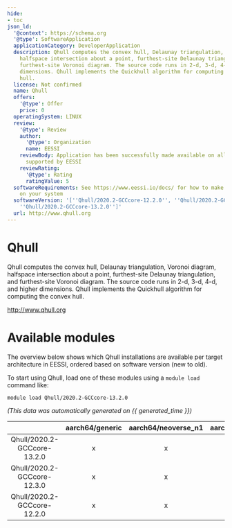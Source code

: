 ```yaml
---
hide:
- toc
json_ld:
  '@context': https://schema.org
  '@type': SoftwareApplication
  applicationCategory: DeveloperApplication
  description: Qhull computes the convex hull, Delaunay triangulation, Voronoi diagram,
    halfspace intersection about a point, furthest-site Delaunay triangulation, and
    furthest-site Voronoi diagram. The source code runs in 2-d, 3-d, 4-d, and higher
    dimensions. Qhull implements the Quickhull algorithm for computing the convex
    hull.
  license: Not confirmed
  name: Qhull
  offers:
    '@type': Offer
    price: 0
  operatingSystem: LINUX
  review:
    '@type': Review
    author:
      '@type': Organization
      name: EESSI
    reviewBody: Application has been successfully made available on all architectures
      supported by EESSI
    reviewRating:
      '@type': Rating
      ratingValue: 5
  softwareRequirements: See https://www.eessi.io/docs/ for how to make EESSI available
    on your system
  softwareVersion: '[''Qhull/2020.2-GCCcore-12.2.0'', ''Qhull/2020.2-GCCcore-12.3.0'',
    ''Qhull/2020.2-GCCcore-13.2.0'']'
  url: http://www.qhull.org
---
```


Qhull
=====


Qhull computes the convex hull, Delaunay triangulation, Voronoi diagram, halfspace intersection about a point, furthest-site Delaunay triangulation, and furthest-site Voronoi diagram. The source code runs in 2-d, 3-d, 4-d, and higher dimensions. Qhull implements the Quickhull algorithm for computing the convex hull.

http://www.qhull.org
# Available modules


The overview below shows which Qhull installations are available per target architecture in EESSI, ordered based on software version (new to old).

To start using Qhull, load one of these modules using a `module load` command like:

```shell
module load Qhull/2020.2-GCCcore-13.2.0
```

*(This data was automatically generated on {{ generated_time }})*  

| |aarch64/generic|aarch64/neoverse_n1|aarch64/neoverse_v1|aarch64/nvidia/grace|x86_64/generic|x86_64/amd/zen2|x86_64/amd/zen3|x86_64/amd/zen4|x86_64/intel/haswell|x86_64/intel/sapphirerapids|x86_64/intel/skylake_avx512|
| :---: | :---: | :---: | :---: | :---: | :---: | :---: | :---: | :---: | :---: | :---: | :---: |
|Qhull/2020.2-GCCcore-13.2.0|x|x|x|x|x|x|x|x|x|x|x|
|Qhull/2020.2-GCCcore-12.3.0|x|x|x|x|x|x|x|x|x|x|x|
|Qhull/2020.2-GCCcore-12.2.0|x|x|x|x|x|x|x|x|x|x|x|

